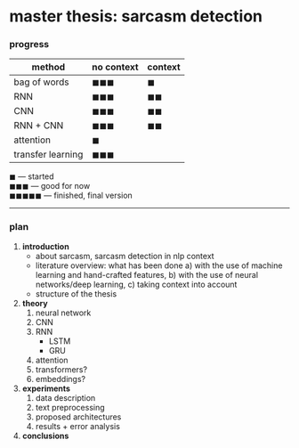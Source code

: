 # master thesis: sarcasm detection

### progress

|method|no context|context|
|------------|----------|-------|
|bag of words|◼◼◼  |◼ |
|RNN|◼◼◼  |◼◼ |
|CNN|◼◼◼  |◼◼     |
|RNN + CNN|◼◼◼  |◼◼ |
|attention|◼     | |
|transfer learning|◼◼◼     | |

◼ — started  
◼◼◼ — good for now  
◼◼◼◼◼ — finished, final version

***

### plan
1. **introduction**
    - about sarcasm, sarcasm detection in nlp context
    - literature overview: what has been done a) with the use of machine learning and hand-crafted features, b) with the use of neural networks/deep learning, c) taking context into account
    - structure of the thesis
2. **theory**
    1. neural network
    2. CNN
    3. RNN
        - LSTM
        - GRU
    4. attention
    5. transformers?
    6. embeddings?
3. **experiments**
    1. data description
    2. text preprocessing
    3. proposed architectures
    4. results + error analysis
4. **conclusions**
